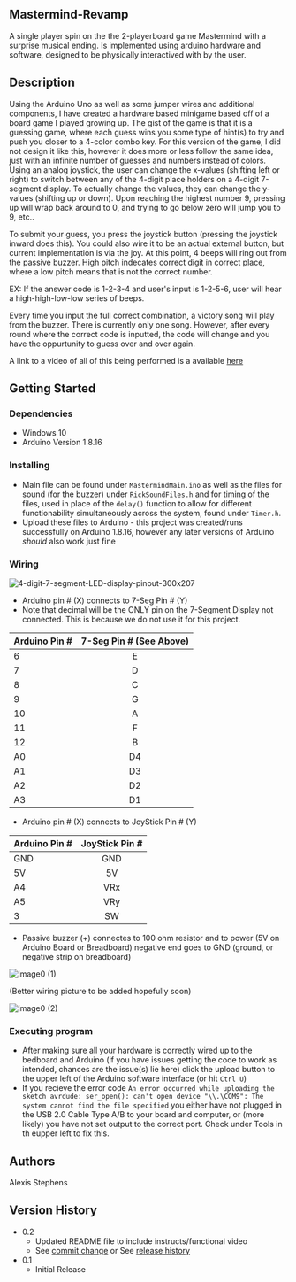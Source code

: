 ## Mastermind-Revamp

A single player spin on the the 2-playerboard game Mastermind with a surprise musical ending. Is implemented using arduino hardware and software, designed to be physically interactived with by the user.

## Description

Using the Arduino Uno as well as some jumper wires and additional components, I have created a hardware based minigame based off of a board game I played growing up. The gist of the game is that it is a guessing game, where each guess wins you some type of hint(s) to try and push you closer to a 4-color combo key. For this version of the game, I did not design it like this, however it does more or less follow the same idea, just with an infinite number of guesses and numbers instead of colors. Using an analog joystick, the user can change the x-values (shifting left or right) to switch between any of the 4-digit place holders on a 4-digit 7-segment display. To actually change the values, they can change the y-values (shifting up or down). Upon reaching the highest number 9, pressing up will wrap back around to 0, and trying to go below zero will jump you to 9, etc..

To submit your guess, you press the joystick button (pressing the joystick inward does this). You could also wire it to be an actual external button, but current implementation is via the joy. At this point, 4 beeps will ring out from the passive buzzer. High pitch indecates correct digit in correct place, where a low pitch means that is not the correct number. 

EX: If the answer code is 1-2-3-4 and user's input is 1-2-5-6, user will hear a high-high-low-low series of beeps. 

Every time you input the full correct combination, a victory song will play from the buzzer. There is currently only one song. However, after every round where the correct code is inputted, the code will change and you have the oppurtunity to guess over and over again.

A link to a video of all of this being performed is a available [here](https://www.youtube.com/watch?v=ptimEnspqRY)

## Getting Started

### Dependencies

* Windows 10
* Arduino Version 1.8.16

### Installing

* Main file can be found under ```MastermindMain.ino``` as well as the files for sound (for the buzzer) under ```RickSoundFiles.h``` and for timing of the files, used in place of the ```delay()``` function to allow for different functionability simultaneously across the system, found under ```Timer.h```.
* Upload these files to Arduino - this project was created/runs successfully on Arduino 1.8.16, however any later versions of Arduino *should* also work just fine

### Wiring

![4-digit-7-segment-LED-display-pinout-300x207](https://github.com/AdexiLexi/Mastermind-Revamp/assets/122487834/b30f4c85-d2bc-48e6-9600-6c0bf6cada04)

* Arduino pin # (X) connects to 7-Seg Pin # (Y)
* Note that decimal will be the ONLY pin on the 7-Segment Display not connected. This is because we do not use it for this project.

| Arduino Pin # | 7-Seg Pin # (See Above) |
| ------------- |:-----------------------:|
| 6             | E                       |
| 7             | D                       |
| 8             | C                       |
| 9             | G                       |
| 10            | A                       |
| 11            | F                       |
| 12            | B                       |
| A0            | D4                      |
| A1            | D3                      |
| A2            | D2                      |
| A3            | D1                      |

* Arduino pin # (X) connects to JoyStick Pin # (Y)

| Arduino Pin # | JoyStick Pin # |
| ------------- |:--------------:|
| GND           | GND            |
| 5V            | 5V             |
| A4            | VRx            |
| A5            | VRy            |
| 3             | SW             |

* Passive buzzer (+) connectes to 100 ohm resistor and to power (5V on Arduino Board or Breadboard) negative end goes to GND (ground, or negative strip on breadboard)

![image0 (1)](https://github.com/AdexiLexi/Mastermind-Revamp/assets/122487834/4234bb20-7339-4153-8607-9ed7af12d4c1)

(Better wiring picture to be added hopefully soon)

![image0 (2)](https://github.com/AdexiLexi/Mastermind-Revamp/assets/122487834/1a3bda21-1ed0-409b-951f-b7cfff7ef890)


### Executing program

* After making sure all your hardware is correctly wired up to the bedboard and Arduino (if you have issues getting the code to work as intended, chances are the issue(s) lie here) click the upload button to the upper left of the Arduino software interface (or hit ```Ctrl U```)
* If you recieve the error code ```An error occurred while uploading the sketch
avrdude: ser_open(): can't open device "\\.\COM9": The system cannot find the file specified``` you either have not plugged in the USB 2.0 Cable Type A/B to your board and computer, or (more likely) you have not set output to the correct port. Check under Tools in th eupper left to fix this. 

## Authors

Alexis Stephens  

## Version History

* 0.2
    * Updated README file to include instructs/functional video
    * See [commit change]() or See [release history]()
* 0.1
    * Initial Release
